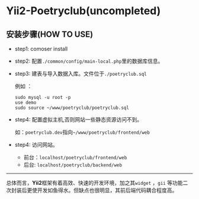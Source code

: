 # Yii2-Poetryclub(uncompleted)

## 安装步骤(HOW TO USE)

* step1: comoser install

* step2: 配置`./common/config/main-local.php`里的数据库信息。

* step3: 建表与导入数据入库。文件位于`./poetryclub.sql`

  例如 ：

  ```
  sudo mysql -u root -p
  use demo
  sudo source ~/www/poetryclub/poetryclub.sql
  ```

* step4: 配置虚拟主机,否则网站一些静态资源访问不到。

  如：`poetryclub.dev`指向`~/www/poetryclub/frontend/web`

* step4: 访问网站。

  * 前台：`localhost/poetryclub/frontend/web`
  * 后台:  `localhost/poetryclub/backend/web`



***

总体而言，**Yii2**框架有着高效、快速的开发环境，加之其`widget` ，`gii` 等功能二次封装后更使开发如鱼得水。但缺点也很明显，其前后端代码耦合程度高。